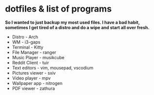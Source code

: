 # dotfiles & list of programs
 
 **So I wanted to just backup my most used files. I have a bad habit, sometimes I get tired of a distro and do a wipe and start all over fresh.** 
 
 * Distro - Arch
 * WM - i3-gaps
 * Terminal - Kitty
 * File Manager - ranger
 * Music Player - musikcube
 * Reddit Client - tuir
 * Text editors - vim, mousepad, vscodium
 * Pictures viewer - sxiv
 * Video player - mpv
 * Wallpaper app - nitrogen
 * PDF viewer - zathura
